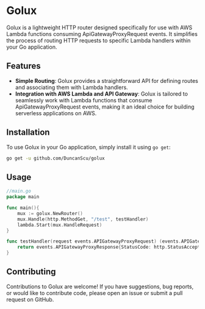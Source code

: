 # Golux

Golux is a lightweight HTTP router designed specifically for use with AWS Lambda functions consuming ApiGatewayProxyRequest events. It simplifies the process of routing HTTP requests to specific Lambda handlers within your Go application.

## Features

- **Simple Routing**: Golux provides a straightforward API for defining routes and associating them with Lambda handlers.
- **Integration with AWS Lambda and API Gateway**: Golux is tailored to seamlessly work with Lambda functions that consume ApiGatewayProxyRequest events, making it an ideal choice for building serverless applications on AWS.

## Installation

To use Golux in your Go application, simply install it using `go get`:

```bash
go get -u github.com/DuncanScu/golux
```

## Usage

```go
//main.go
package main

func main(){
	mux := golux.NewRouter()
	mux.Handle(http.MethodGet, "/test", testHandler)
	lambda.Start(mux.HandleRequest)
}

func testHandler(request events.APIGatewayProxyRequest) (events.APIGatewayProxyResponse, error) {
	return events.APIGatewayProxyResponse{StatusCode: http.StatusAccepted}, nil
}
```

## Contributing

Contributions to Golux are welcome! If you have suggestions, bug reports, or would like to contribute code, please open an issue or submit a pull request on GitHub.
